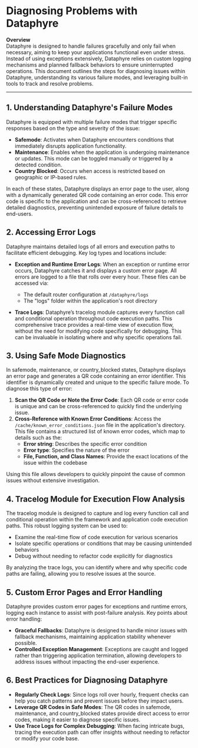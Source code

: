 # Diagnosing Problems with Dataphyre

**Overview**  
Dataphyre is designed to handle failures gracefully and only fail when necessary, aiming to keep your applications functional even under stress. Instead of using exceptions extensively, Dataphyre relies on custom logging mechanisms and planned fallback behaviors to ensure uninterrupted operations. This document outlines the steps for diagnosing issues within Dataphyre, understanding its various failure modes, and leveraging built-in tools to track and resolve problems.

---

## 1. Understanding Dataphyre's Failure Modes
Dataphyre is equipped with multiple failure modes that trigger specific responses based on the type and severity of the issue:

- **Safemode**: Activates when Dataphyre encounters conditions that immediately disrupts application functionality.
- **Maintenance**: Enables when the application is undergoing maintenance or updates. This mode can be toggled manually or triggered by a detected condition.
- **Country Blocked**: Occurs when access is restricted based on geographic or IP-based rules.

In each of these states, Dataphyre displays an error page to the user, along with a dynamically generated QR code containing an error code. This error code is specific to the application and can be cross-referenced to retrieve detailed diagnostics, preventing unintended exposure of failure details to end-users.

## 2. Accessing Error Logs
Dataphyre maintains detailed logs of all errors and execution paths to facilitate efficient debugging. Key log types and locations include:

- **Exception and Runtime Error Logs**: When an exception or runtime error occurs, Dataphyre catches it and displays a custom error page. All errors are logged to a file that rolls over every hour. These files can be accessed via:
  - The default router configuration at `/dataphyre/logs`
  - The "logs" folder within the application's root directory

- **Trace Logs**: Dataphyre’s tracelog module captures every function call and conditional operation throughout code execution paths. This comprehensive trace provides a real-time view of execution flow, without the need for modifying code specifically for debugging. This can be invaluable in isolating where and why specific operations fail.

## 3. Using Safe Mode Diagnostics
In safemode, maintenance, or country_blocked states, Dataphyre displays an error page and generates a QR code containing an error identifier. This identifier is dynamically created and unique to the specific failure mode. To diagnose this type of error:

1. **Scan the QR Code or Note the Error Code**: Each QR code or error code is unique and can be cross-referenced to quickly find the underlying issue.
2. **Cross-Reference with Known Error Conditions**: Access the `/cache/known_error_conditions.json` file in the application's directory. This file contains a structured list of known error codes, which map to details such as the:
   - **Error string**: Describes the specific error condition
   - **Error type**: Specifies the nature of the error
   - **File, Function, and Class Names**: Provide the exact locations of the issue within the codebase

Using this file allows developers to quickly pinpoint the cause of common issues without extensive investigation.

## 4. Tracelog Module for Execution Flow Analysis
The tracelog module is designed to capture and log every function call and conditional operation within the framework and application code execution paths. This robust logging system can be used to:

- Examine the real-time flow of code execution for various scenarios
- Isolate specific operations or conditions that may be causing unintended behaviors
- Debug without needing to refactor code explicitly for diagnostics

By analyzing the trace logs, you can identify where and why specific code paths are failing, allowing you to resolve issues at the source.

## 5. Custom Error Pages and Error Handling
Dataphyre provides custom error pages for exceptions and runtime errors, logging each instance to assist with post-failure analysis. Key points about error handling:

- **Graceful Fallbacks**: Dataphyre is designed to handle minor issues with fallback mechanisms, maintaining application stability whenever possible.
- **Controlled Exception Management**: Exceptions are caught and logged rather than triggering application termination, allowing developers to address issues without impacting the end-user experience.

## 6. Best Practices for Diagnosing Dataphyre
- **Regularly Check Logs**: Since logs roll over hourly, frequent checks can help you catch patterns and prevent issues before they impact users.
- **Leverage QR Codes in Safe Modes**: The QR codes in safemode, maintenance, and country_blocked states provide direct access to error codes, making it easier to diagnose specific issues.
- **Use Trace Logs for Complex Debugging**: When facing intricate bugs, tracing the execution path can offer insights without needing to refactor or modify your code base.